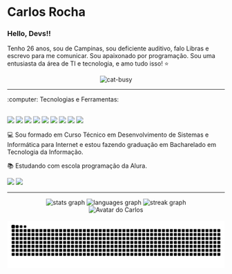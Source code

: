 # Carlos Rocha
### Hello, Devs!!

Tenho 26 anos, sou de Campinas, sou deficiente auditivo, falo Libras e escrevo para me comunicar. Sou apaixonado por programação. Sou uma entusiasta da área de TI e tecnologia, e amo tudo isso! :star:

<div align="center">
 <img src="https://github.com/user-attachments/assets/bfbb8354-7e88-45bd-8989-b248ec882090" alt="cat-busy" width="300px"/>
</div>
<hr>
:computer: Tecnologias e Ferramentas:<br><br>

<img src="https://cdn.jsdelivr.net/gh/devicons/devicon@latest/icons/html5/html5-original.svg" width="30px" /> <img src="https://cdn.jsdelivr.net/gh/devicons/devicon@latest/icons/css3/css3-original.svg" width="30px" /> <img src="https://cdn.jsdelivr.net/gh/devicons/devicon@latest/icons/javascript/javascript-original.svg" width="30px" /> <img src="https://cdn.jsdelivr.net/gh/devicons/devicon@latest/icons/git/git-original.svg" width="30px"/> 
 <img src="https://cdn.jsdelivr.net/gh/devicons/devicon@latest/icons/mysql/mysql-original.svg" width="30px" /> <img src="https://cdn.jsdelivr.net/gh/devicons/devicon@latest/icons/github/github-original.svg" width="30px" /> <img src="https://cdn.jsdelivr.net/gh/devicons/devicon@latest/icons/php/php-original.svg" width="30px" /> <img src="https://cdn.jsdelivr.net/gh/devicons/devicon@latest/icons/csharp/csharp-original.svg" width="30px" /> <img src="https://cdn.jsdelivr.net/gh/devicons/devicon@latest/icons/cplusplus/cplusplus-original.svg" width="30px" />

:computer: Sou formado em Curso Técnico em Desenvolvimento de Sistemas e Informática para Internet e estou fazendo graduação em Bacharelado em Tecnologia da Informação.

:books: Estudando com escola programação da Alura.

<div>
<a href = "ckrocha04@gmail.com"><img loading="lazy" src="https://img.shields.io/badge/Gmail-D14836?style=for-the-badge&logo=gmail&logoColor=white" target="_blank"></a>
<a href="https://www.linkedin.com/in/carlos-rocha-595311230/" target="_blank"><img loading="lazy" src="https://img.shields.io/badge/-LinkedIn-%230077B5?style=for-the-badge&logo=linkedin&logoColor=white" target="_blank"></a>   
</div>
<hr>

<div align="center">
  <img src="https://github-readme-stats.vercel.app/api?username=CarlosRocha-98&hide_title=false&hide_rank=false&show_icons=true&include_all_commits=true&count_private=true&disable_animations=false&theme=dracula&locale=en&hide_border=false" height="150" alt="stats graph"  />
  <img src="https://github-readme-stats.vercel.app/api/top-langs?username=CarlosRocha-98&locale=en&hide_title=false&layout=compact&card_width=320&langs_count=5&theme=dracula&hide_border=false" height="150" alt="languages graph"  />
  <img src="https://streak-stats.demolab.com?user=CarlosRocha-98&locale=en&mode=daily&theme=dracula&hide_border=false&border_radius=5" height="150" alt="streak graph"  />
</div>

<div align="center">
  <img src="https://github.com/user-attachments/assets/5622ac38-23be-4ead-aada-3daffb2eca0d" alt="Avatar do Carlos" width="300px" />
</div>




<br clear="both">

<picturedi>
  <source media="(prefers-color-scheme: dark)" srcset="https://raw.githubusercontent.com/CarlosRocha-98/CarlosRocha-98/output/github-contribution-grid-snake-dark.svg">
  <source media="(prefers-color-scheme: light)" srcset="https://raw.githubusercontent.com/CarlosRocha-98/CarlosRocha-98/output/github-contribution-grid-snake.svg">
  <img alt="github contribution grid snake animation" src="https://raw.githubusercontent.com/CarlosRocha-98/CarlosRocha-98/output/github-contribution-grid-snake.svg">
</picture>


